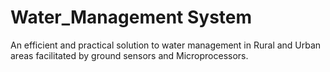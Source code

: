 # Water_Management System
An efficient and practical solution to water management in Rural and Urban areas facilitated by ground sensors and Microprocessors.

